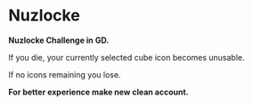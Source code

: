 # Nuzlocke

<cp>**Nuzlocke Challenge in GD.**</c>

If you <cr>die</c>, your currently selected cube icon <cy>becomes unusable.</c> 

If no icons remaining <cr>you lose</c>. 

<cy>**For better experience make new clean account.**</c>

